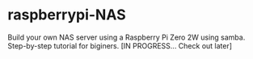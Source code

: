 # raspberrypi-NAS
Build your own NAS server using a Raspberry Pi Zero 2W using samba. Step-by-step tutorial for biginers.
[IN PROGRESS... Check out later\]
